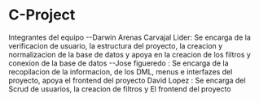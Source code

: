# C-Project
Integrantes del equipo
--Darwin Arenas Carvajal   Lider:
Se encarga de la verificacion de usuario, la estructura del proyecto, la creacion y normalizacion de la base de datos y apoya en la creacion de los filtros y conexion de la base de datos
--Jose figueredo :
Se encarga de la recopilacion de la informacion, de los DML, menus e interfazes del proyecto, apoya el frontend del proyecto
David Lopez  :
Se encarga del Scrud de usuarios, la creacion de filtros y El frontend del proyecto